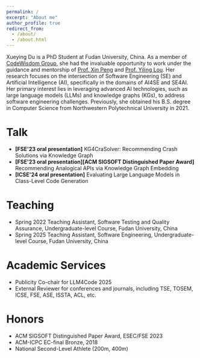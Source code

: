 ```yaml
---
permalink: /
excerpt: "About me"
author_profile: true
redirect_from: 
  - /about/
  - /about.html
---
```


Xueying Du is a PhD Student at Fudan University, China. As a member of [CodeWisdom Group](http://www.se.fudan.edu.cn), she had the invaluable opportunity to work under the guidance and mentorship of [Prof. Xin Peng](https://cspengxin.github.io) and [Prof. Yiling Lou](https://yilinglou.github.io/index.html). Her research focuses on the intersection of Software Engineering (SE) and Artificial Intelligence (AI), specifically in the domains of AI4SE and SE4AI. Her primary interest lies in leveraging advanced AI technologies, such as large language models (LLMs) and knowledge graphs (KGs), to address software engineering challenges. Previously, she obtained his B.S. degree in Computer Science from Northwestern Polytechnical University in 2021.

Talk
======
- **[FSE'23 oral presentation]** KG4CraSolver: Recommending Crash Solutions via Knowledge Graph 
- **[FSE'23 oral presentation][ACM SIGSOFT Distinguished Paper Award]** Recommending Analogical APIs via Knowledge Graph Embedding
- **[ICSE'24 oral presentation]** Evaluating Large Language Models in Class-Level Code Generation

Teaching
======
- Spring 2022 Teaching Assistant, Software Testing and Quality Assurance, Undergraduate-level Course, Fudan University, China
- Spring 2025 Teaching Assistant, Software Engineering, Undergraduate-level Course, Fudan University, China

Academic Services
======

- Publicity Co-chair for LLM4Code 2025
- External Reviewer for conferences and journals, including TSE, TOSEM, ICSE, FSE, ASE, ISSTA, ACL, etc.

Honors
=====

- ACM SIGSOFT Distinguished Paper Award, ESEC/FSE 2023
- ACM-ICPC EC-final Bronze, 2018
- National Second-Level Athlete (200m, 400m)
